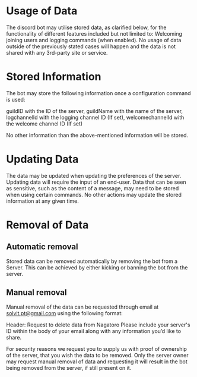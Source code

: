 # Usage of Data

The discord bot may utilise stored data, as clarified below, for the functionality of different features included but not limited to: Welcoming joining users and logging commands (when enabled).
No usage of data outside of the previously stated cases will happen and the data is not shared with any 3rd-party site or service.

# Stored Information

The bot may store the following information once a configuration command is used:

guildID with the ID of the server,
guildName with the name of the server,
logchannelId with the logging channel ID (If set),
welcomechannelId with the welcome channel ID (If set)

No other information than the above-mentioned information will be stored.

# Updating Data

The data may be updated when updating the preferences of the server.
Updating data will require the input of an end-user. Data that can be seen as sensitive, such as the content of a message, may need to be stored when using certain commands. No other actions may update the stored information at any given time.

# Removal of Data

## Automatic removal

Stored data can be removed automatically by removing the bot from a Server. This can be achieved by either kicking or banning the bot from the server.

## Manual removal

Manual removal of the data can be requested through email at
solvit.pt@gmail.com using the following format:

Header: Request to delete data from Nagatoro
Please include your server's ID within the body of your email along with any information you’d like to share.

For security reasons we request you to supply us with proof of ownership of the server, that you wish the data to be removed. Only the server owner may request manual removal of data and requesting it will result in the bot being removed from the server, if still present on it.
